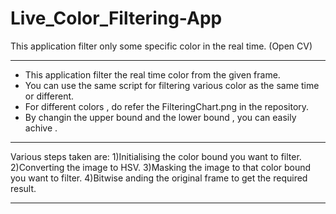 # Live_Color_Filtering-App
This application filter only some specific color in the real time. (Open CV)


___________________________________________________________________________________________

* This application filter the real time color from the given frame.
* You can use the same script for filtering various color as the same time or different.
* For different colors , do refer the FilteringChart.png in the repository.
* By changin the upper bound and the lower bound , you can easily achive .

____________________________________________________________________________________________

Various steps taken are:
1)Initialising the color bound you want to filter.
2)Converting the image to HSV.
3)Masking the image to that color bound you want to filter.
4)Bitwise anding the original frame to get the required result.

_____________________________________________________________________________________________


